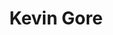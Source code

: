 ---
layout: team-member
title:  "Kevin Gore"
job-title: Managing Consultant
order: 13
skills:
- Leadership & Strategy
- Organizations & Human Capital
- Data, Analytics, & Information Technology
team-image: Kevin-Gore.jpg
has-bio: N
partner: N
---